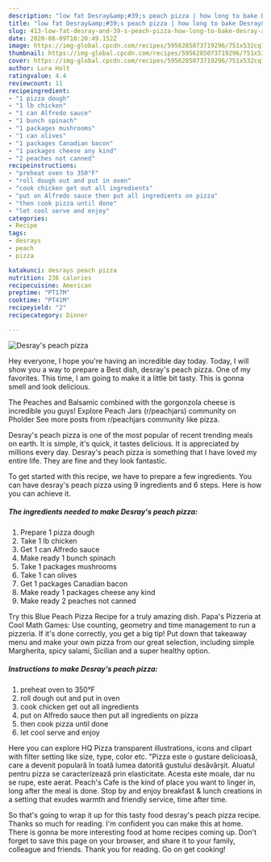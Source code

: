 ```yaml
---
description: "low fat Desray&amp;#39;s peach pizza | how long to bake Desray&amp;#39;s peach pizza"
title: "low fat Desray&amp;#39;s peach pizza | how long to bake Desray&amp;#39;s peach pizza"
slug: 413-low-fat-desray-and-39-s-peach-pizza-how-long-to-bake-desray-and-39-s-peach-pizza
date: 2020-08-09T10:20:49.152Z
image: https://img-global.cpcdn.com/recipes/5956285073719296/751x532cq70/desrays-peach-pizza-recipe-main-photo.jpg
thumbnail: https://img-global.cpcdn.com/recipes/5956285073719296/751x532cq70/desrays-peach-pizza-recipe-main-photo.jpg
cover: https://img-global.cpcdn.com/recipes/5956285073719296/751x532cq70/desrays-peach-pizza-recipe-main-photo.jpg
author: Lura Holt
ratingvalue: 4.4
reviewcount: 11
recipeingredient:
- "1 pizza dough"
- "1 lb chicken"
- "1 can Alfredo sauce"
- "1 bunch spinach"
- "1 packages mushrooms"
- "1 can olives"
- "1 packages Canadian bacon"
- "1 packages cheese any kind"
- "2 peaches not canned"
recipeinstructions:
- "preheat oven to 350°F"
- "roll dough out and put in oven"
- "cook chicken get out all ingredients"
- "put on Alfredo sauce then put all ingredients on pizza"
- "then cook pizza until done"
- "let cool serve and enjoy"
categories:
- Recipe
tags:
- desrays
- peach
- pizza

katakunci: desrays peach pizza 
nutrition: 236 calories
recipecuisine: American
preptime: "PT17M"
cooktime: "PT41M"
recipeyield: "2"
recipecategory: Dinner

---
```



![Desray&#39;s peach pizza](https://img-global.cpcdn.com/recipes/5956285073719296/751x532cq70/desrays-peach-pizza-recipe-main-photo.jpg)

Hey everyone, I hope you're having an incredible day today. Today, I will show you a way to prepare a Best dish, desray&#39;s peach pizza. One of my favorites. This time, I am going to make it a little bit tasty. This is gonna smell and look delicious.

The Peaches and Balsamic combined with the gorgonzola cheese is incredible you guys! Explore Peach Jars (r/peachjars) community on Pholder See more posts from r/peachjars community like pizza.

Desray&#39;s peach pizza is one of the most popular of recent trending meals on earth. It is simple, it's quick, it tastes delicious. It is appreciated by millions every day. Desray&#39;s peach pizza is something that I have loved my entire life. They are fine and they look fantastic.


To get started with this recipe, we have to prepare a few ingredients. You can have desray&#39;s peach pizza using 9 ingredients and 6 steps. Here is how you can achieve it.

<!--inarticleads1-->

##### The ingredients needed to make Desray&#39;s peach pizza:

1. Prepare 1 pizza dough
1. Take 1 lb chicken
1. Get 1 can Alfredo sauce
1. Make ready 1 bunch spinach
1. Take 1 packages mushrooms
1. Take 1 can olives
1. Get 1 packages Canadian bacon
1. Make ready 1 packages cheese any kind
1. Make ready 2 peaches not canned


Try this Blue Peach Pizza Recipe for a truly amazing dish. Papa&#39;s Pizzeria at Cool Math Games: Use counting, geometry and time management to run a pizzeria. If it&#39;s done correctly, you get a big tip! Put down that takeaway menu and make your own pizza from our great selection, including simple Margherita, spicy salami, Sicilian and a super healthy option. 

<!--inarticleads2-->

##### Instructions to make Desray&#39;s peach pizza:

1. preheat oven to 350°F
1. roll dough out and put in oven
1. cook chicken get out all ingredients
1. put on Alfredo sauce then put all ingredients on pizza
1. then cook pizza until done
1. let cool serve and enjoy


Here you can explore HQ Pizza transparent illustrations, icons and clipart with filter setting like size, type, color etc. &#34;Pizza este o gustare delicioasă, care a devenit populară în toată lumea datorită gustului desăvârșit. Aluatul pentru pizza se caracterizează prin elasticitate. Acesta este moale, dar nu se rupe, este aerat. Peach&#39;s Cafe is the kind of place you want to linger in, long after the meal is done. Stop by and enjoy breakfast &amp; lunch creations in a setting that exudes warmth and friendly service, time after time. 

So that's going to wrap it up for this tasty food desray&#39;s peach pizza recipe. Thanks so much for reading. I'm confident you can make this at home. There is gonna be more interesting food at home recipes coming up. Don't forget to save this page on your browser, and share it to your family, colleague and friends. Thank you for reading. Go on get cooking!
